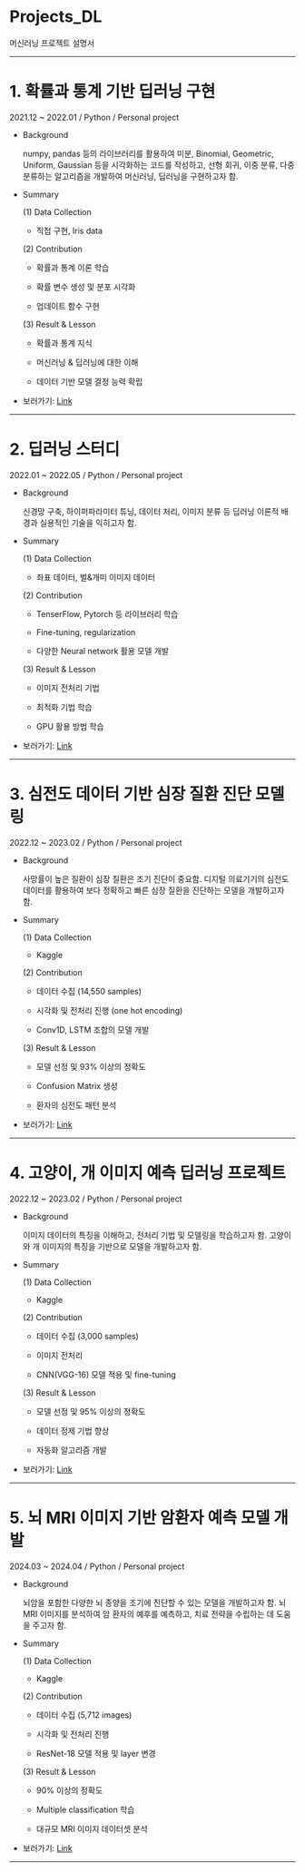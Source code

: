 # Projects_DL

머신러닝 프로젝트 설명서

***

 # 1. 확률과 통계 기반 딥러닝 구현
  2021.12 ~ 2022.01 / Python / Personal project

- Background 
  <p> numpy, pandas 등의 라이브러리를 활용하여 미분, Binomial, Geometric, Uniform, Gaussian 등을 시각화하는 코드를 작성하고, 선형 회귀, 이중 분류, 다중 분류하는 알고리즘을 개발하여 머신러닝, 딥러닝을 구현하고자 함. </p>

- Summary
 
	(1) Data Collection
    - 직접 구현, Iris data
  
	(2) Contribution
    - 확률과 통계 이론 학습

    - 확률 변수 생성 및 분포 시각화
 
    - 업데이트 함수 구현
    
  (3) Result & Lesson
    - 확률과 통계 지식 
    
    - 머신러닝 & 딥러닝에 대한 이해 
    
    - 데이터 기반 모델 결정 능력 확립
    
  
- 보러가기: [Link](https://github.com/HappyJieun/DeepLearning/tree/main/Study/Probability-Statistics)

 ***
 
 # 2. 딥러닝 스터디
  2022.01 ~ 2022.05 / Python / Personal project

- Background 
  <p> 신경망 구축, 하이퍼파라미터 튜닝, 데이터 처리, 이미지 분류 등 딥러닝 이론적 배경과 실용적인 기술을 익히고자 함. </p>

- Summary
 
	(1) Data Collection
    - 좌표 데이터, 벌&개미 이미지 데이터
  
	(2) Contribution
    - TenserFlow, Pytorch 등 라이브러리 학습
 
    - Fine-tuning, regularization 
 
    - 다양한 Neural network 활용 모델 개발
    
  (3) Result & Lesson
    - 이미지 전처리 기법
    
    - 최적화 기법 학습 
    
    - GPU 활용 방법 학습
    
  
- 보러가기: [Link](https://github.com/HappyJieun/DeepLearning/tree/main/Study/Deep)

 ***

  
 # 3. 심전도 데이터 기반 심장 질환 진단 모델링
  2022.12 ~ 2023.02 / Python / Personal project

- Background 
  <p> 사망률이 높은 질환이 심장 질환은 조기 진단이 중요함. 디지털 의료기기의 심전도 데이터를 활용하여 보다 정확하고 빠른 심장 질환을 진단하는 모델을 개발하고자 함. </p>

- Summary
 
	(1) Data Collection
    - Kaggle
  
	(2) Contribution
    - 데이터 수집 (14,550 samples)
    
    - 시각화 및 전처리 진행 (one hot encoding)
    
    - Conv1D, LSTM 조합의 모델 개발
    
  (3) Result & Lesson
    - 모델 선정 및 93% 이상의 정확도
    
    - Confusion Matrix 생성
    
    - 환자의 심전도 패턴 분석 
    
  
- 보러가기: [Link](https://github.com/HappyJieun/DeepLearning/tree/main/ECG)

 ***
 # 4. 고양이, 개 이미지 예측 딥러닝 프로젝트 
  2022.12 ~ 2023.02 / Python / Personal project

- Background 
  <p> 이미지 데이터의 특징을 이해하고, 전처리 기법 및 모델링을 학습하고자 함. 고양이와 개 이미지의 특징을 기반으로 모델을 개발하고자 함. </p>

- Summary
 
	(1) Data Collection
    - Kaggle
  
	(2) Contribution
    - 데이터 수집 (3,000 samples)
    
    - 이미지 전처리
 
    - CNN(VGG-16) 모델 적용 및 fine-tuning
      
  (3) Result & Lesson
    - 모델 선정 및 95% 이상의 정확도
    
    - 데이터 정제 기법 향상
    
    - 자동화 알고리즘 개발
    
  
- 보러가기: [Link](https://github.com/HappyJieun/DeepLearning/tree/main/CatDog)

 ***

  # 5. 뇌 MRI 이미지 기반 암환자 예측 모델 개발
  2024.03 ~ 2024.04 / Python / Personal project

- Background 
  <p> 뇌암을 포함한 다양한 뇌 종양을 조기에 진단할 수 있는 모델을 개발하고자 함. 뇌 MRI 이미지를 분석하여 암 환자의 예후를 예측하고, 치료 전략을 수립하는 데 도움을 주고자 함. </p>

- Summary
 
	(1) Data Collection
    - Kaggle
  
	(2) Contribution
    - 데이터 수집 (5,712 images)
    
   - 시각화 및 전처리 진행
   
   - ResNet-18 모델 적용 및 layer 변경
      
  (3) Result & Lesson
    - 90% 이상의 정확도
    
    - Multiple classification 학습
    
    - 대규모 MRI 이미지 데이터셋 분석
    
  
- 보러가기: [Link](https://github.com/HappyJieun/DeepLearning/tree/main/Brain)

 ***
 
 
